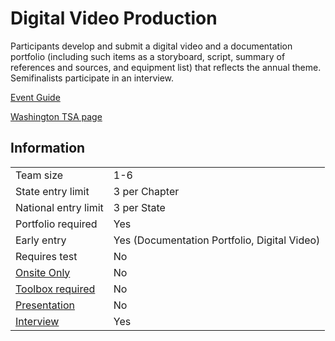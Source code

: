 # Digital Video Production

Participants develop and submit a digital video and a documentation portfolio (including such items as a storyboard,
script, summary of references and sources, and equipment list)
that reflects the annual theme. Semifinalists participate in an
interview.

[Event Guide](https://lwsd.sharepoint.com/:b:/r/sites/GR-JHS-TechnologyStudentAssociation-SCA/Shared%20Documents/23-24/Competition/Event%20Guides/HS%20-%20Digital%20Video%20Production.pdf)

[Washington TSA page](https://www.washingtontsa.org/high-school-events/digital-video-production)

## Information

|                             |                                              |
| --------------------------- | -------------------------------------------- |
| Team size                   | 1-6                                          |
| State entry limit           | 3 per Chapter                                |
| National entry limit        | 3 per State                                  |
| Portfolio required          | Yes                                          |
| Early entry                 | Yes (Documentation Portfolio, Digital Video) |
| Requires test               | No                                           |
| [Onsite Only](/#terms)      | No                                           |
| [Toolbox required](/#terms) | No                                           |
| [Presentation](/#terms)     | No                                           |
| [Interview](/#terms)        | Yes                                          |
